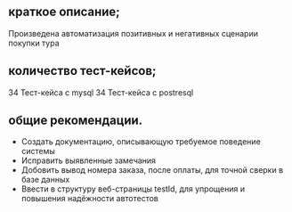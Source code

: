## краткое описание;
Произведена автоматизация позитивных и негативных сценарии покупки тура
## количество тест-кейсов;
34 Тест-кейса c mysql
34 Тест-кейса c postresql
## общие рекомендации.
* Создать документацию, описывающую требуемое поведение системы
* Исправить выявленные замечания
* Добовить вывод номера заказа, после оплаты, для точной сверки в базе данных
* Ввести в структуру веб-страницы testId, для упрощения и повышения надёжности автотестов
